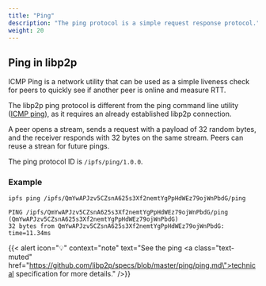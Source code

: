 ```yaml
---
title: "Ping"
description: "The ping protocol is a simple request response protocol."
weight: 20
---
```


## Ping in libp2p

ICMP Ping is a network utility that can be used as a simple liveness check
for peers to quickly see if another peer is online and measure RTT.

The libp2p ping protocol is different from the ping command line utility
([ICMP ping](https://en.wikipedia.org/wiki/Internet_Control_Message_Protocol)),
as it requires an already established libp2p connection.

A peer opens a stream, sends a request with a payload of 32 random
bytes, and the receiver responds with 32 bytes on the same stream.
Peers can reuse a strean for future pings.

The ping protocol ID is `/ipfs/ping/1.0.0`.

### Example

```shell
ipfs ping /ipfs/QmYwAPJzv5CZsnA625s3Xf2nemtYgPpHdWEz79ojWnPbdG/ping

PING /ipfs/QmYwAPJzv5CZsnA625s3Xf2nemtYgPpHdWEz79ojWnPbdG/ping (QmYwAPJzv5CZsnA625s3Xf2nemtYgPpHdWEz79ojWnPbdG)
32 bytes from QmYwAPJzv5CZsnA625s3Xf2nemtYgPpHdWEz79ojWnPbdG: time=11.34ms
```

{{< alert icon="💡" context="note" text="See the ping <a class=\"text-muted\" href=\"https://github.com/libp2p/specs/blob/master/ping/ping.md\">technical specification</a> for more details." />}}
